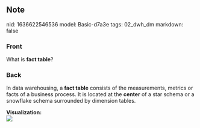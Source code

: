 ## Note
nid: 1636622546536
model: Basic-d7a3e
tags: 02_dwh_dm
markdown: false

### Front
What is <b>fact table</b>?

### Back
In data warehousing, a <b>fact table</b> consists of the
measurements, metrics or facts of a business process. It is located
at the <b>center</b> of a star schema or a snowflake schema
surrounded by dimension tables.
<div>
  <b>Visualization:</b>
</div>
<div><img src=
"paste-322532d782b0079d8346b3052e2856f65e40088b.jpg"></div>
